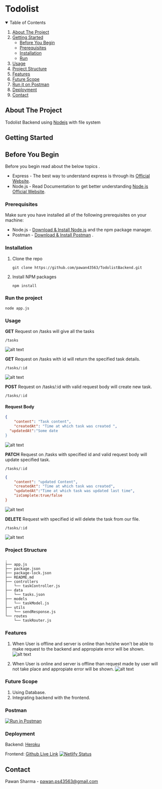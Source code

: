 



<br />

  <h1>Todolist</h1>



<!-- TABLE OF CONTENTS -->
<details open="open">
  <summary>Table of Contents</summary>
  <ol>
    <li>
      <a href="#about-the-project">About The Project</a>
    </li>
    <li>
      <a href="#getting-started">Getting Started</a>
      <ul>
      	<li><a href="#before-you-begin">Before You Begin</a></li>
        <li><a href="#prerequisites">Prerequisites</a></li>
        <li><a href="#installation">Installation</a></li>
       <li><a href="#run">Run</a></li>
      </ul>
    </li>
    <li><a href="#usage">Usage</a></li>
    <li><a href="#project-structure">Project Structure</a></li>
    <li><a href="#features">Features</a></li>
    <li><a href="#future-scope">Future Scope</a></li>
    <li><a href="#postman">Run it on Postman</a></li>
    <li><a href="#deployment">Deployment</a></li>
   <li><a href="#contact">Contact</a></li>
  </ol>
</details>



<!-- ABOUT THE PROJECT -->
## About The Project

Todolist Backend using [Nodejs](https://nodejs.org/en/) with file system



<!-- GETTING STARTED -->
## Getting Started
## Before You Begin
Before you begin  read about the below topics .
* Express - The best way to understand express is through its [Official Website](http://expressjs.com/).
* Node.js - Read Documentation to get better understanding [Node.js Official Website](http://nodejs.org/).

### Prerequisites

Make sure you have installed all of the following prerequisites on your machine:

* Node.js - [Download & Install Node.js](https://nodejs.org/en/download/) and the npm package manager. 
* Postman - [Download & Install Postman](https://www.postman.com/downloads/) . 

### Installation


1. Clone the repo
   ```
   git clone https://github.com/pawan43563/TodolistBackend.git
   ```
2. Install NPM packages
   ```
   npm install
   ```
### Run the project
   ```
   node app.js
   ```
	
### Usage


	

**GET** 
Request on /tasks will give all the tasks

```
/tasks
```



![alt text][getalltasks]




**GET** 
Request on /tasks with id will return the specified task details.

```
/tasks/:id
```
![alt text][gettaskbyid]

**POST** 
Request on /tasks/:id with valid request body will create new task.

```
/tasks/:id
```


#### Request Body

```json
{
	"content": "Task content",
	"createdAt": "Time at which task was created ",
  "updatedAt":"Some date
}
```


![alt text][addtask]

**PATCH** 
Request on /tasks with specified id  and valid request body  will update specified task.

```
/tasks/:id
```


```json
{
	"content": "updated Content",
	"createdAt": "Time at which task was created",
	"updatedAt":"Time at which task was updated last time",
	"isComplete:true/false
}
```

![alt text][updatetaskbyid]


**DELETE** 
Request with specified id will delete the task from our file.

```
/tasks/:id
```

![alt text][deletetaskbyid]

### Project Structure

```
.
├── app.js
├── package.json
├── package-lock.json
├── README.md
├── controllers
│   └── taskController.js
├── data
│   └── tasks.json
├── models
│   └── taskModel.js
├── utils
│   └── sendResponse.js
└── routes
    └── taskRouter.js
```
### Features
1. When User is offline and server is online than he/she won't be able to make request to the backend and appropiate error will be shown.
    ![alt text][clienterror]

2. When User is online and server is offline than request made by user will not take place and appropiate error will be shown.
    ![alt text][servererror]


### Future Scope

1. Using Database.
2. Integrating backend with the frontend.


### Postman

[![Run in Postman](https://run.pstmn.io/button.svg)](https://app.getpostman.com/run-collection/16992984-9757dc7d-a638-4ca4-8f22-24a29496df51?action=collection%2Ffork&collection-url=entityId%3D16992984-9757dc7d-a638-4ca4-8f22-24a29496df51%26entityType%3Dcollection%26workspaceId%3D1b975d69-3e2e-45a9-8866-1478a4c9b1fc)

### Deployment
Backend:
[Heroku](https://polar-woodland-07461.herokuapp.com/)

Frontend:
[Github Live Link](https://pawan43563.github.io/Todolist-Frontend-/)
[![Netlify Status](https://api.netlify.com/api/v1/badges/045594be-c0b7-44d8-95bc-660867ec7b91/deploy-status)](https://naughty-minsky-ced17d.netlify.app/)

<!-- CONTACT -->
## Contact

Pawan Sharma - pawan.ps43563@gmail.com

[getalltasks]:https://raw.githubusercontent.com/pawan43563/Images/main/getalltasks.png
[gettaskbyid]:https://raw.githubusercontent.com/pawan43563/Images/main/getbyid.png
[addtask]:https://raw.githubusercontent.com/pawan43563/Images/main/addnewtask.png
[updatetaskbyid]:https://raw.githubusercontent.com/pawan43563/Images/main/updatebyid.png
[deletetaskbyid]:https://raw.githubusercontent.com/pawan43563/Images/main/deletebyid.png
[clienterror]:https://raw.githubusercontent.com/pawan43563/Images/main/client-error.png
[servererror]:https://raw.githubusercontent.com/pawan43563/Images/main/servererror.png


